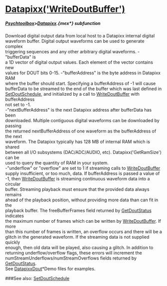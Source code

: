 # [Datapixx('WriteDoutBuffer')](Datapixx-WriteDoutBuffer) 
##### [Psychtoolbox](Pyschtoolbox)>[Datapixx](Datapixx).{mex*} subfunction


Download digital output data from local host to a Datapixx internal digital  
waveform buffer. Digital output waveforms can be used to generate complex  
triggering sequences and any other arbitrary digital waveforms. -"bufferData" is  
a 1D vector of digital output values. Each element of the vector contains new  
values for DOUT bits 0-15. -"bufferAddress" is the byte address in Datapixx RAM  
where the buffer should start. Specifying a bufferAddress of -1 will cause  
bufferData to be streamed to the end of the buffer which was last defined in  
[SetDoutSchedule](SetDoutSchedule), and initialized by a call to [WriteDoutBuffer](WriteDoutBuffer) with bufferAddress  
not set to -1.  
-"nextBufferAddress" is the next Datapixx address after bufferData has been  
downloaded. Multiple contiguous digital waveforms can be downloaded by passing  
the returned nextBufferAddress of one waveform as the bufferAddress of the next  
waveform. The Datapixx typically has 128 MB of internal RAM which is shared  
between all I/O subsystems (DAC/ADC/AUDIO, etc). Datapixx('GetRamSize') can be  
used to query the quantity of RAM in your system.  
-"underflow" or "overflow" are set to 1 if streaming calls to [WriteDoutBuffer](WriteDoutBuffer)  
supply insufficient, or too much, data. If bufferAddress is passed a value of  
-1, then [WriteDoutBuffer](WriteDoutBuffer) is streaming continuous waveform data into a circular  
buffer. Streaming playback must ensure that the provided data always remains  
ahead of the playback position, without providing more data than can fit in the  
playback buffer. The freeBufferFrames field returned by [GetDoutStatus](GetDoutStatus) indicates  
the maximum number of frames which can be written by [WriteDoutBuffer](WriteDoutBuffer). If more  
than this number of frames is written, an overflow occurs and there will be a  
glitch in the generated waveform. If the streaming data is not supplied quickly  
enough, then old data will be played, also causing a glitch. In addition to  
returning underflow/overflow flags, these errors will increment the  
numStreamUnderflows/numStreamOverflows fields returned by [GetDoutStatus](GetDoutStatus).  
See [DatapixxDout](DatapixxDout)\*Demo files for examples.  
  


###See also:
[SetDoutSchedule](Datapixx-SetDoutSchedule)
